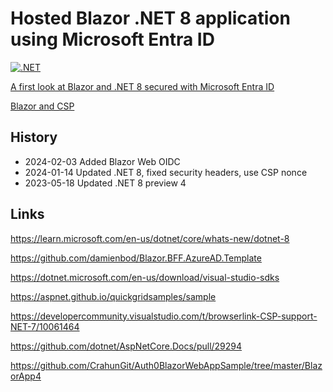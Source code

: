 # Hosted Blazor .NET 8 application using Microsoft Entra ID

[![.NET](https://github.com/damienbod/Hostedblazor8Aad/actions/workflows/dotnet.yml/badge.svg)](https://github.com/damienbod/Hostedblazor8Aad/actions/workflows/dotnet.yml)

[A first look at Blazor and .NET 8 secured with Microsoft Entra ID](https://damienbod.com/2023/03/20/a-first-look-at-blazor-and-net-8/)

[Blazor and CSP](https://damienbod.com/2023/05/22/blazor-and-csp/)

## History

- 2024-02-03 Added Blazor Web OIDC 
- 2024-01-14 Updated .NET 8, fixed security headers, use CSP nonce
- 2023-05-18 Updated .NET 8 preview 4

## Links

https://learn.microsoft.com/en-us/dotnet/core/whats-new/dotnet-8

https://github.com/damienbod/Blazor.BFF.AzureAD.Template

https://dotnet.microsoft.com/en-us/download/visual-studio-sdks

https://aspnet.github.io/quickgridsamples/sample

https://developercommunity.visualstudio.com/t/browserlink-CSP-support-NET-7/10061464

https://github.com/dotnet/AspNetCore.Docs/pull/29294

https://github.com/CrahunGit/Auth0BlazorWebAppSample/tree/master/BlazorApp4